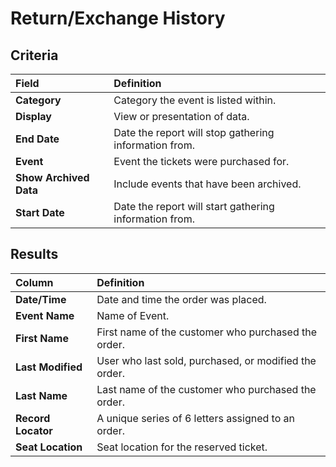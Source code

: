 # Return/Exchange History

## Criteria

| **Field** | **Definition** |
| :--- | :--- |
| **Category** | Category the event is listed within. |
| **Display** | View or presentation of data. |
| **End Date** | Date the report will stop gathering information from. |
| **Event** | Event the tickets were purchased for. |
| **Show Archived Data** | Include events that have been archived. |
| **Start Date** | Date the report will start gathering information from. |

## Results

| **Column** | **Definition** |
| :--- | :--- |
| **Date/Time** | Date and time the order was placed. |
| **Event Name** | Name of Event. |
| **First Name** | First name of the customer who purchased the order. |
| **Last Modified** | User who last sold, purchased, or modified the order. |
| **Last Name** | Last name of the customer who purchased the order. |
| **Record Locator** | A unique series of 6 letters assigned to an order. |
| **Seat Location** | Seat location for the reserved ticket. |

